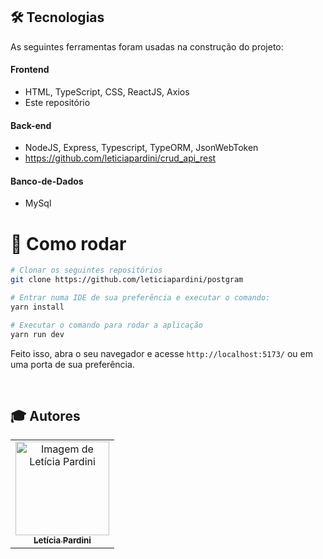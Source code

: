 
## 🛠 Tecnologias

As seguintes ferramentas foram usadas na construção do projeto:

#### **Frontend** 
- HTML, TypeScript, CSS, ReactJS, Axios
- Este repositório

#### **Back-end**
- NodeJS, Express, Typescript, TypeORM, JsonWebToken
- https://github.com/leticiapardini/crud_api_rest

#### **Banco-de-Dados**
- MySql

# 👷 Como rodar

```bash
# Clonar os seguintes repositórios
git clone https://github.com/leticiapardini/postgram

# Entrar numa IDE de sua preferência e executar o comando:
yarn install

# Executar o comando para rodar a aplicação
yarn run dev

```

Feito isso, abra o seu navegador e acesse `http://localhost:5173/`
ou em uma porta de sua preferência.


<br>

## :mortar_board: Autores

<table>
    <tr>
        <td align="center">
            <a href="https://github.com/leticiapardini">
                <img src="https://avatars.githubusercontent.com/u/97961576?v=4.png" width="150px;" alt="Imagem de Letícia Pardini" />
                <br />
                <sub><b>Letícia Pardini</b></sub>
            </a>
        </td>
    </tr>
</table>

